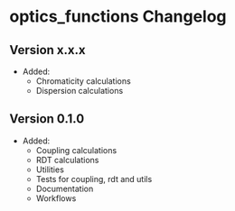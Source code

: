 # optics_functions Changelog

## Version x.x.x

- Added:
  - Chromaticity calculations
  - Dispersion calculations


## Version 0.1.0

- Added:
  - Coupling calculations
  - RDT calculations
  - Utilities
  - Tests for coupling, rdt and utils
  - Documentation
  - Workflows